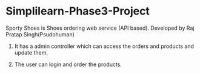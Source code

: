 # Simplilearn-Phase3-Project

Sporty Shoes is Shoes ordering web service (API based).
Developed by Raj Pratap Singh(Psudohuman)

1. It has a admin controller which can access the orders and products and update them.

2. The user can login and order the products.
